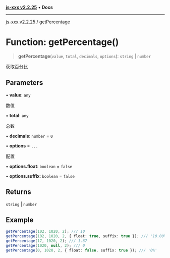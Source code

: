 [**js-xxx v2.2.25**](../README.md) • **Docs**

***

[js-xxx v2.2.25](../README.md) / getPercentage

# Function: getPercentage()

> **getPercentage**(`value`, `total`, `decimals`, `options`): `string` \| `number`

获取百分比

## Parameters

• **value**: `any`

数值

• **total**: `any`

总数

• **decimals**: `number` = `0`

• **options** = `...`

配置

• **options.float**: `boolean` = `false`

• **options.suffix**: `boolean` = `false`

## Returns

`string` \| `number`

## Example

```ts
getPercentage(102, 1020, 2); /// 10
getPercentage(102, 1020, 2, { float: true, suffix: true }); /// '10.00%'
getPercentage(17, 1020, 2); /// 1.67
getPercentage(1020, null, 2); /// 0
getPercentage(0, 1020, 2, { float: false, suffix: true }); /// '0%'
```
